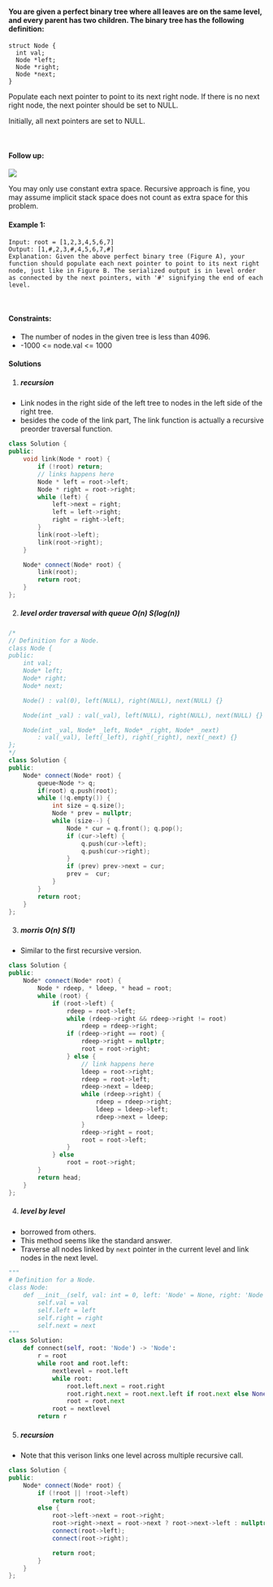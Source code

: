 #### You are given a perfect binary tree where all leaves are on the same level, and every parent has two children. The binary tree has the following definition:

```
struct Node {
  int val;
  Node *left;
  Node *right;
  Node *next;
}
```

Populate each next pointer to point to its next right node. If there is no next right node, the next pointer should be set to NULL.

Initially, all next pointers are set to NULL.

 

#### Follow up:

![](https://assets.leetcode.com/uploads/2019/02/14/116_sample.png)

You may only use constant extra space.
Recursive approach is fine, you may assume implicit stack space does not count as extra space for this problem.
 

#### Example 1:



```
Input: root = [1,2,3,4,5,6,7]
Output: [1,#,2,3,#,4,5,6,7,#]
Explanation: Given the above perfect binary tree (Figure A), your function should populate each next pointer to point to its next right node, just like in Figure B. The serialized output is in level order as connected by the next pointers, with '#' signifying the end of each level.
```
 

#### Constraints:

- The number of nodes in the given tree is less than 4096.
- -1000 <= node.val <= 1000

#### Solutions

1. ##### recursion

- Link nodes in the right side of the left tree to nodes in the left side of the right tree.
- besides the code of the link part, The link function is actually a recursive preorder traversal function.

```c++
class Solution {
public:
    void link(Node * root) {
        if (!root) return;
        // links happens here
        Node * left = root->left;
        Node * right = root->right;
        while (left) {
            left->next = right;
            left = left->right;
            right = right->left;
        }
        link(root->left);
        link(root->right);
    }

    Node* connect(Node* root) {
        link(root);
        return root;
    }
};
```

2. ##### level order traversal with queue  O(n) S(log(n))

```c++
/*
// Definition for a Node.
class Node {
public:
    int val;
    Node* left;
    Node* right;
    Node* next;

    Node() : val(0), left(NULL), right(NULL), next(NULL) {}

    Node(int _val) : val(_val), left(NULL), right(NULL), next(NULL) {}

    Node(int _val, Node* _left, Node* _right, Node* _next)
        : val(_val), left(_left), right(_right), next(_next) {}
};
*/
class Solution {
public:
    Node* connect(Node* root) {
        queue<Node *> q;
        if(root) q.push(root);
        while (!q.empty()) {
            int size = q.size();
            Node * prev = nullptr;
            while (size--) {
                Node * cur = q.front(); q.pop();
                if (cur->left) {
                    q.push(cur->left);
                    q.push(cur->right);
                }
                if (prev) prev->next = cur;
                prev =  cur;
            }
        }
        return root;
    }
};
```


3. ##### morris O(n) S(1)

- Similar to the first recursive version.

```c++
class Solution {
public:
    Node* connect(Node* root) {
        Node * rdeep, * ldeep, * head = root;
        while (root) {
            if (root->left) {
                rdeep = root->left;
                while (rdeep->right && rdeep->right != root)
                    rdeep = rdeep->right;
                if (rdeep->right == root) {
                    rdeep->right = nullptr;
                    root = root->right;
                } else {
                    // link happens here
                    ldeep = root->right;
                    rdeep = root->left;
                    rdeep->next = ldeep;
                    while (rdeep->right) {
                        rdeep = rdeep->right;
                        ldeep = ldeep->left;
                        rdeep->next = ldeep;
                    }
                    rdeep->right = root;
                    root = root->left;
                }
            } else
                root = root->right;
        }
        return head;
    }
};
```

4. ##### level by level

- borrowed from others.
- This method seems like the standard answer.
- Traverse all nodes linked by `next` pointer in the current level and link nodes in the next level.

```python
"""
# Definition for a Node.
class Node:
    def __init__(self, val: int = 0, left: 'Node' = None, right: 'Node' = None, next: 'Node' = None):
        self.val = val
        self.left = left
        self.right = right
        self.next = next
"""
class Solution:
    def connect(self, root: 'Node') -> 'Node':
        r = root
        while root and root.left:
            nextlevel = root.left
            while root:
                root.left.next = root.right
                root.right.next = root.next.left if root.next else None
                root = root.next
            root = nextlevel
        return r
```

5. ##### recursion

- Note that this verison links one level across multiple recursive call. 

```c++
class Solution {
public:
    Node* connect(Node* root) {
        if (!root || !root->left)
            return root;
        else {
            root->left->next = root->right;
            root->right->next = root->next ? root->next->left : nullptr;
            connect(root->left);
            connect(root->right);

            return root;
        }
    }
};
```